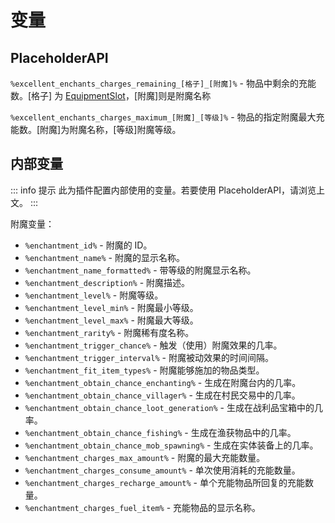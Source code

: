 # 变量

## PlaceholderAPI

`%excellent_enchants_charges_remaining_[格子]_[附魔]%` - 物品中剩余的充能数。[格子] 为 [EquipmentSlot](https://hub.spigotmc.org/javadocs/spigot/org/bukkit/inventory/EquipmentSlot.html)，[附魔]则是附魔名称

`%excellent_enchants_charges_maximum_[附魔]_[等级]%` - 物品的指定附魔最大充能数。[附魔]为附魔名称，[等级]附魔等级。

## 内部变量

::: info 提示
此为插件配置内部使用的变量。若要使用 PlaceholderAPI，请浏览上文。
:::

附魔变量：
* `%enchantment_id%` - 附魔的 ID。
* `%enchantment_name%` - 附魔的显示名称。
* `%enchantment_name_formatted%` - 带等级的附魔显示名称。
* `%enchantment_description%` - 附魔描述。
* `%enchantment_level%` - 附魔等级。
* `%enchantment_level_min%` - 附魔最小等级。
* `%enchantment_level_max%` - 附魔最大等级。
* `%enchantment_rarity%` - 附魔稀有度名称。
* `%enchantment_trigger_chance%` - 触发（使用）附魔效果的几率。
* `%enchantment_trigger_interval%` - 附魔被动效果的时间间隔。
* `%enchantment_fit_item_types%` - 附魔能够施加的物品类型。
* `%enchantment_obtain_chance_enchanting%` - 生成在附魔台内的几率。
* `%enchantment_obtain_chance_villager%` - 生成在村民交易中的几率。
* `%enchantment_obtain_chance_loot_generation%` - 生成在战利品宝箱中的几率。
* `%enchantment_obtain_chance_fishing%` - 生成在渔获物品中的几率。
* `%enchantment_obtain_chance_mob_spawning%` - 生成在实体装备上的几率。
* `%enchantment_charges_max_amount%` - 附魔的最大充能数量。
* `%enchantment_charges_consume_amount%` - 单次使用消耗的充能数量。
* `%enchantment_charges_recharge_amount%` - 单个充能物品所回复的充能数量。
* `%enchantment_charges_fuel_item%` - 充能物品的显示名称。

